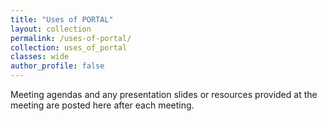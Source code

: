 ```yaml
---
title: "Uses of PORTAL"
layout: collection
permalink: /uses-of-portal/
collection: uses_of_portal
classes: wide
author_profile: false
---
```


Meeting agendas and any presentation slides or resources provided at the meeting are posted here after each meeting.
